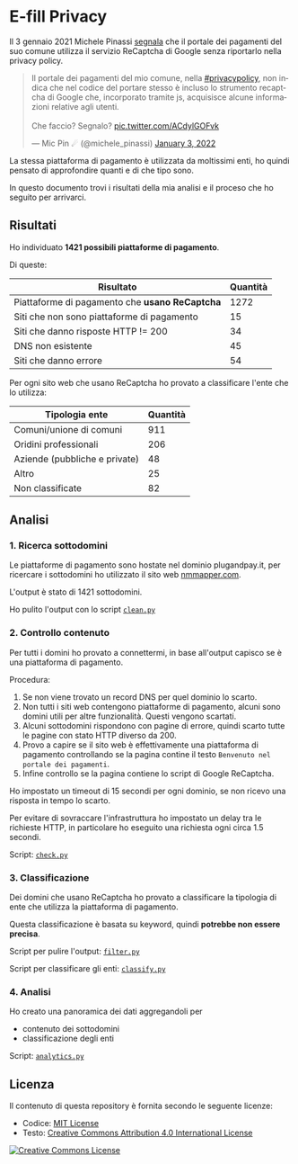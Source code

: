 # E-fill Privacy

Il 3 gennaio 2021 Michele Pinassi [segnala](https://twitter.com/michele_pinassi/status/1477920944169656320) che il portale dei pagamenti del suo comune utilizza il servizio ReCaptcha di Google senza riportarlo nella privacy policy.

<blockquote class="twitter-tweet"><p lang="it" dir="ltr">Il portale dei pagamenti del mio comune, nella <a href="https://twitter.com/hashtag/privacypolicy?src=hash&amp;ref_src=twsrc%5Etfw">#privacypolicy</a>, non indica che nel codice del portare stesso è incluso lo strumento recaptcha di Google che, incorporato tramite js, acquisisce alcune informazioni relative agli utenti.<br><br>Che faccio? Segnalo? <a href="https://t.co/ACdylGOFvk">pic.twitter.com/ACdylGOFvk</a></p>&mdash; Mic Pin ☄ (@michele_pinassi) <a href="https://twitter.com/michele_pinassi/status/1477920944169656320?ref_src=twsrc%5Etfw">January 3, 2022</a></blockquote>

La stessa piattaforma di pagamento è utilizzata da moltissimi enti, ho quindi pensato di approfondire quanti e di che tipo sono.

In questo documento trovi i risultati della mia analisi e il proceso che ho seguito per arrivarci.

## Risultati

Ho individuato **1421 possibili piattaforme di pagamento**.

Di queste:

| Risultato | Quantità |
| --------- | -------- |
| Piattaforme di pagamento che **usano ReCaptcha** | 1272 |
| Siti che non sono piattaforme di pagamento | 15 |
| Siti che danno risposte HTTP != 200 | 34 | 
| DNS non esistente | 45 | 
| Siti che danno errore | 54 | 

Per ogni sito web che usano ReCaptcha ho provato a classificare l'ente che lo utilizza:

| Tipologia ente | Quantità |
| -------------- | -------- |
| Comuni/unione di comuni | 911 |
| Oridini professionali | 206 |
| Aziende (pubbliche e private) | 48 |
| Altro | 25 |
| Non classificate | 82 |

## Analisi

### 1. Ricerca sottodomini

Le piattaforme di pagamento sono hostate nel dominio plugandpay.it, per ricercare i sottodomini ho utilizzato il sito web [nmmapper.com](https://www.nmmapper.com/sys/tools/subdomainfinder/).

L'output è stato di 1421 sottodomini.

Ho pulito l'output con lo script [`clean.py`](clean.py)

### 2. Controllo contenuto

Per tutti i domini ho provato a connettermi, in base all'output capisco se è una piattaforma di pagamento.

Procedura:

1. Se non viene trovato un record DNS per quel dominio lo scarto.
2. Non tutti i siti web contengono piattaforme di pagamento, alcuni sono domini utili per altre funzionalità. Questi vengono scartati.
3. Alcuni sottodomini rispondono con pagine di errore, quindi scarto tutte le pagine con stato HTTP diverso da 200.
4. Provo a capire se il sito web è effettivamente una piattaforma di pagamento controllando se la pagina contine il testo `Benvenuto nel portale dei pagamenti`.
5. Infine controllo se la pagina contiene lo script di Google ReCaptcha.

Ho impostato un timeout di 15 secondi per ogni dominio, se non ricevo una risposta in tempo lo scarto.

Per evitare di sovraccare l'infrastruttura ho impostato un delay tra le richieste HTTP, in particolare ho eseguito una richiesta ogni circa 1.5 secondi.

Script: [`check.py`](check.py)

### 3. Classificazione

Dei domini che usano ReCaptcha ho provato a classificare la tipologia di ente che utilizza la piattaforma di pagamento.

Questa classificazione è basata su keyword, quindi **potrebbe non essere precisa**.

Script per pulire l'output: [`filter.py`](filter.py)

Script per classificare gli enti: [`classify.py`](classify.py)

### 4. Analisi

Ho creato una panoramica dei dati aggregandoli per

- contenuto dei sottodomini
- classificazione degli enti

Script: [`analytics.py`](analytics.py)

## Licenza

Il contenuto di questa repository è fornita secondo le seguente licenze:

- Codice: [MIT License](LICENSE)
- Testo: [Creative Commons Attribution 4.0 International License](https://creativecommons.org/licenses/by/4.0/)

<a rel="license" href="http://creativecommons.org/licenses/by/4.0/"><img alt="Creative Commons License" style="border-width:0" src="https://i.creativecommons.org/l/by/4.0/88x31.png" /></a>
